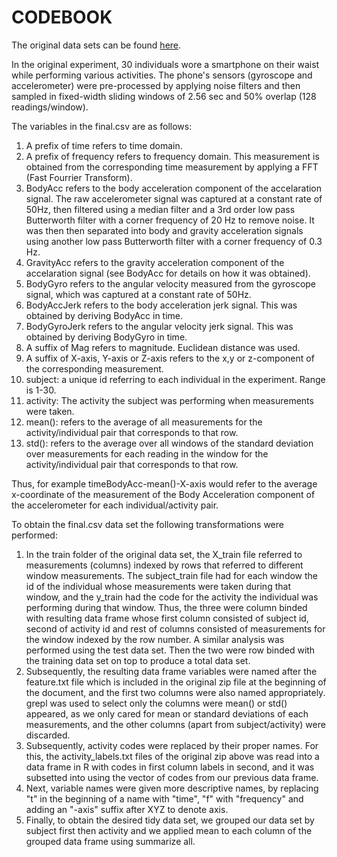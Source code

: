 # CODEBOOK

The original data sets can be found [here](https://d396qusza40orc.cloudfront.net/getdata%2Fprojectfiles%2FUCI%20HAR%20Dataset.zip).

In the original experiment, 30 individuals wore a smartphone on their waist while performing various activities. The phone's sensors (gyroscope and accelerometer) were pre-processed by applying noise filters and then sampled in fixed-width sliding windows of 2.56 sec and 50% overlap (128 readings/window).

The variables in the final.csv are as follows:
1. A prefix of time refers to time domain.
2. A prefix of frequency refers to frequency domain. This measurement is obtained from the corresponding time measurement by applying a FFT (Fast Fourrier Transform).
3. BodyAcc refers to the body acceleration component of the accelaration signal. The raw accelerometer signal was captured at a constant rate of 50Hz, then filtered using a median filter and a 3rd order low pass Butterworth filter with a corner frequency of 20 Hz to remove noise. It was then then separated into body and gravity acceleration signals using another low pass Butterworth filter with a corner frequency of 0.3 Hz. 
4. GravityAcc refers to the gravity acceleration component of the accelaration signal (see BodyAcc for details on how it was obtained).
5. BodyGyro refers to the angular velocity measured from the gyroscope signal, which was captured at a constant rate of 50Hz.
6. BodyAccJerk refers to the body acceleration jerk signal. This was obtained by deriving BodyAcc in time.
7. BodyGyroJerk refers to the angular velocity jerk signal. This was obtained by deriving BodyGyro in time.
8. A suffix of Mag refers to magnitude. Euclidean distance was used.
9. A suffix of X-axis, Y-axis or Z-axis refers to the x,y or z-component of the corresponding measurement.
10. subject: a unique id referring to each individual in the experiment. Range is 1-30.
11. activity: The activity the subject was performing when measurements were taken.
12. mean(): refers to the average of all measurements for the activity/individual pair that corresponds to that row.
13. std(): refers to the average over all windows of the standard deviation over measurements for each reading in the window for the activity/individual pair that corresponds to that row.

Thus, for example timeBodyAcc-mean()-X-axis would refer to the average x-coordinate of the measurement of the Body Acceleration component of the accelerometer for each individual/activity pair.

To obtain the final.csv data set the following transformations were performed:
1. In the train folder of the original data set, the X_train file referred to measurements (columns) indexed by rows that referred to different window measurements. The subject_train file had for each window the id of the individual whose measurements were taken during that window, and the y_train had the code for the activity the individual was performing during that window. Thus, the three were column binded with resulting data frame whose first column consisted of subject id, second of activity id and rest of columns consisted of measurements for the window indexed by the row number. A similar analysis was performed using the test data set. Then the two were row binded with the training data set on top to produce a total data set.
2. Subsequently, the resulting data frame variables were named after the feature.txt file which is included in the original zip file at the beginning of the document, and the first two columns were also named appropriately. grepl was used to select only the columns were mean() or std() appeared, as we only cared for mean or standard deviations of each measurements, and the other columns (apart from subject/activity) were discarded.
3. Subsequently, activity codes were replaced by their proper names. For this, the activity_labels.txt files of the original zip above was read into a data frame in R with codes in first column labels in second, and it was subsetted into using the vector of codes from our previous data frame.
4. Next, variable names were given more descriptive names, by replacing "t" in the beginning of a name with "time", "f" with "frequency" and adding an "-axis" suffix after XYZ to denote axis.
5. Finally, to obtain the desired tidy data set, we grouped our data set by subject first then activity and we applied mean to each column of the grouped data frame using summarize all.

